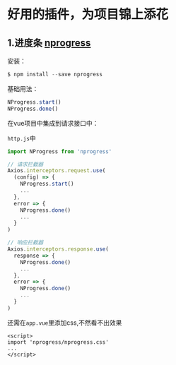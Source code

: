 # 好用的插件，为项目锦上添花

## 1.进度条 [nprogress](https://github.com/rstacruz/nprogress)

安装：

```powershell
$ npm install --save nprogress
```

基础用法：

```js
NProgress.start()
NProgress.done()
```

在vue项目中集成到请求接口中：

`http.js`中

```js
import NProgress from 'nprogress' 

// 请求拦截器
Axios.interceptors.request.use(
  (config) => {
    NProgress.start()
    ...
  },
  error => {
    NProgress.done()
    ...
  }
)

// 响应拦截器
Axios.interceptors.response.use(
  response => {
    NProgress.done()
    ...
  },
  error => {
    NProgress.done()
    ...
  }
)
```

还需在`app.vue`里添加css,不然看不出效果

```vue
<script>
import 'nprogress/nprogress.css'
...
</script>
```

